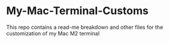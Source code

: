 # My-Mac-Terminal-Customs
This repo contains a read-me breakdown and other files for the customization of my Mac M2 terminal
